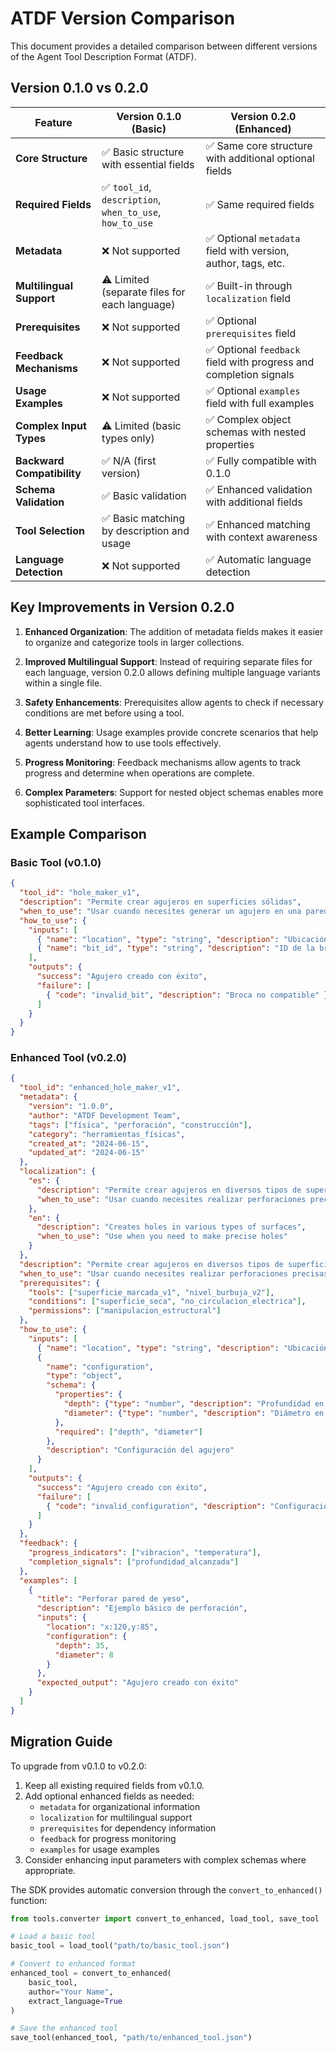 # ATDF Version Comparison

This document provides a detailed comparison between different versions of the Agent Tool Description Format (ATDF).

## Version 0.1.0 vs 0.2.0

| Feature | Version 0.1.0 (Basic) | Version 0.2.0 (Enhanced) |
|---------|-------------------|----------------------|
| **Core Structure** | ✅ Basic structure with essential fields | ✅ Same core structure with additional optional fields |
| **Required Fields** | ✅ `tool_id`, `description`, `when_to_use`, `how_to_use` | ✅ Same required fields |
| **Metadata** | ❌ Not supported | ✅ Optional `metadata` field with version, author, tags, etc. |
| **Multilingual Support** | ⚠️ Limited (separate files for each language) | ✅ Built-in through `localization` field |
| **Prerequisites** | ❌ Not supported | ✅ Optional `prerequisites` field |
| **Feedback Mechanisms** | ❌ Not supported | ✅ Optional `feedback` field with progress and completion signals |
| **Usage Examples** | ❌ Not supported | ✅ Optional `examples` field with full examples |
| **Complex Input Types** | ⚠️ Limited (basic types only) | ✅ Complex object schemas with nested properties |
| **Backward Compatibility** | ✅ N/A (first version) | ✅ Fully compatible with 0.1.0 |
| **Schema Validation** | ✅ Basic validation | ✅ Enhanced validation with additional fields |
| **Tool Selection** | ✅ Basic matching by description and usage | ✅ Enhanced matching with context awareness |
| **Language Detection** | ❌ Not supported | ✅ Automatic language detection |

## Key Improvements in Version 0.2.0

1. **Enhanced Organization**: The addition of metadata fields makes it easier to organize and categorize tools in larger collections.

2. **Improved Multilingual Support**: Instead of requiring separate files for each language, version 0.2.0 allows defining multiple language variants within a single file.

3. **Safety Enhancements**: Prerequisites allow agents to check if necessary conditions are met before using a tool.

4. **Better Learning**: Usage examples provide concrete scenarios that help agents understand how to use tools effectively.

5. **Progress Monitoring**: Feedback mechanisms allow agents to track progress and determine when operations are complete.

6. **Complex Parameters**: Support for nested object schemas enables more sophisticated tool interfaces.

## Example Comparison

### Basic Tool (v0.1.0)

```json
{
  "tool_id": "hole_maker_v1",
  "description": "Permite crear agujeros en superficies sólidas",
  "when_to_use": "Usar cuando necesites generar un agujero en una pared",
  "how_to_use": {
    "inputs": [
      { "name": "location", "type": "string", "description": "Ubicación del agujero" },
      { "name": "bit_id", "type": "string", "description": "ID de la broca" }
    ],
    "outputs": {
      "success": "Agujero creado con éxito",
      "failure": [
        { "code": "invalid_bit", "description": "Broca no compatible" }
      ]
    }
  }
}
```

### Enhanced Tool (v0.2.0)

```json
{
  "tool_id": "enhanced_hole_maker_v1",
  "metadata": {
    "version": "1.0.0",
    "author": "ATDF Development Team",
    "tags": ["física", "perforación", "construcción"],
    "category": "herramientas_físicas",
    "created_at": "2024-06-15",
    "updated_at": "2024-06-15"
  },
  "localization": {
    "es": {
      "description": "Permite crear agujeros en diversos tipos de superficies",
      "when_to_use": "Usar cuando necesites realizar perforaciones precisas"
    },
    "en": {
      "description": "Creates holes in various types of surfaces",
      "when_to_use": "Use when you need to make precise holes"
    }
  },
  "description": "Permite crear agujeros en diversos tipos de superficies",
  "when_to_use": "Usar cuando necesites realizar perforaciones precisas",
  "prerequisites": {
    "tools": ["superficie_marcada_v1", "nivel_burbuja_v2"],
    "conditions": ["superficie_seca", "no_circulacion_electrica"],
    "permissions": ["manipulacion_estructural"]
  },
  "how_to_use": {
    "inputs": [
      { "name": "location", "type": "string", "description": "Ubicación del agujero" },
      {
        "name": "configuration",
        "type": "object",
        "schema": {
          "properties": {
            "depth": {"type": "number", "description": "Profundidad en mm"},
            "diameter": {"type": "number", "description": "Diámetro en mm"}
          },
          "required": ["depth", "diameter"]
        },
        "description": "Configuración del agujero"
      }
    ],
    "outputs": {
      "success": "Agujero creado con éxito",
      "failure": [
        { "code": "invalid_configuration", "description": "Configuración no compatible" }
      ]
    }
  },
  "feedback": {
    "progress_indicators": ["vibracion", "temperatura"],
    "completion_signals": ["profundidad_alcanzada"]
  },
  "examples": [
    {
      "title": "Perforar pared de yeso",
      "description": "Ejemplo básico de perforación",
      "inputs": {
        "location": "x:120,y:85",
        "configuration": {
          "depth": 35,
          "diameter": 8
        }
      },
      "expected_output": "Agujero creado con éxito"
    }
  ]
}
```

## Migration Guide

To upgrade from v0.1.0 to v0.2.0:

1. Keep all existing required fields from v0.1.0.
2. Add optional enhanced fields as needed:
   - `metadata` for organizational information
   - `localization` for multilingual support
   - `prerequisites` for dependency information
   - `feedback` for progress monitoring
   - `examples` for usage examples
3. Consider enhancing input parameters with complex schemas where appropriate.

The SDK provides automatic conversion through the `convert_to_enhanced()` function:

```python
from tools.converter import convert_to_enhanced, load_tool, save_tool

# Load a basic tool
basic_tool = load_tool("path/to/basic_tool.json")

# Convert to enhanced format
enhanced_tool = convert_to_enhanced(
    basic_tool,
    author="Your Name",
    extract_language=True
)

# Save the enhanced tool
save_tool(enhanced_tool, "path/to/enhanced_tool.json")
``` 